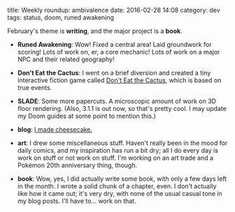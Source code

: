 title: Weekly roundup: ambivalence
date: 2016-02-28 14:08
category: dev
tags: status, doom, runed awakening

February's theme is **writing**, and the major project is a **book**.

- **Runed Awakening**: Wow!  Fixed a central area!  Laid groundwork for scoring!  Lots of work on, er, a core mechanic!  Lots of work on a major NPC and their related geography!

- **Don't Eat the Cactus**: I went on a brief diversion and created a tiny interactive fiction game called [Don't Eat the Cactus](http://apps.veekun.com/dont-eat-cactus/play.html), which is based on true events.

- **SLADE**: Some more papercuts.  A microscopic amount of work on 3D floor rendering.  (Also, 3.1.1 is out now, so that's pretty cool.  I may update my Doom guides at some point to mention this.)

- **blog**: [I made cheesecake.]({filename}/2016-02-28-i-made-cheesecake.markdown)

- **art**: I drew some miscellaneous stuff.  Haven't really been in the mood for daily comics, and my inspiration has run a bit dry; all I do every day is work on stuff or not work on stuff.  I'm working on an art trade and a Pokémon 20th anniversary thing, though.

- **book**: Wow, yes, I did actually write some book, with only a few days left in the month.  I wrote a solid chunk of a chapter, even.  I don't actually like how it came out; it's very dry, with none of the usual casual tone in my blog posts.  I'll have to...  work on that.
